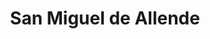 ---
title: San Miguel de Allende
url: /san-miguel-de-allende/
latitude: 20.92
longitude: -100.744
---